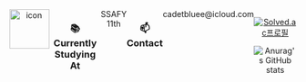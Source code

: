 
<div align="center">

<!-- 움직이는 기술스택 아이콘 -->
<div style="display: flex; align-items: flex-start;">
<img src="https://techstack-generator.vercel.app/python-icon.svg" alt="icon" width="70" height="70" />

 <h3> 📚 Currently Studying At  </h3>
  SSAFY 11th

 <h3> 📫 Contact  </h3>
  cadetbluee@icloud.com
<div align="center">
  

[![Solved.ac프로필](http://mazassumnida.wtf/api/v2/generate_badge?boj=cadetbluee)](https://solved.ac/cadetbluee)
<div align="center">
 
![Anurag's GitHub stats](https://github-readme-stats.vercel.app/api?username=cadetbluee&count_private=true)



<!--
**cadetbluee/cadetbluee** is a ✨ _special_ ✨ repository because its `README.md` (this file) appears on your GitHub profile.

Here are some ideas to get you started:

- 🔭 I’m currently working on ...
- 🌱 I’m currently learning ...
- 👯 I’m looking to collaborate on ...
- 🤔 I’m looking for help with ...
- 💬 Ask me about ...
- 📫 How to reach me: ...
- 😄 Pronouns: ...
- ⚡ Fun fact: ...
-->
